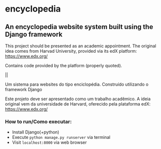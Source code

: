 # encyclopedia
## An encyclopedia website system built using the Django framework

This project should be presented as an academic appointment. The original idea comes from Harvad University, provided via its edX platform:
https://www.edx.org/

Contains code provided by the platform (properly quoted).

||

Um sistema para websites do tipo enciclopédia. Construído utilizando o framework Django

Este projeto deve ser apresentado como um trabalho acadêmico. A ideia original vem da universidade de Harvard, oferecido pela plataforma edX:
https://www.edx.org/

### How to run/Como executar:
- Install Django(+python)
- Execute `python manage.py runserver` via terminal
- Visit `localhost:8000` via web browser
